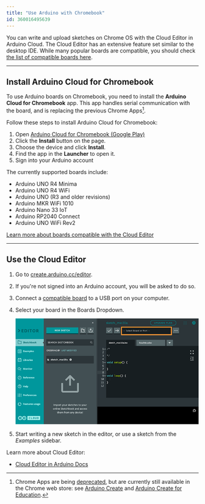```yaml
---
title: "Use Arduino with Chromebook"
id: 360016495639
---
```


You can write and upload sketches on Chrome OS with the Cloud Editor in Arduino Cloud. The Cloud Editor has an extensive feature set similar to the desktop IDE. While many popular boards are compatible, you should check [the list of compatible boards here](https://support.arduino.cc/hc/en-us/articles/360014779899).

---

## Install Arduino Cloud for Chromebook

To use Arduino boards on Chromebook, you need to install the **Arduino Cloud for Chromebook** app. This app handles serial communication with the board, and is replacing the previous Chrome Apps[^chrome-apps].

Follow these steps to install Arduino Cloud for Chromebook:

1. Open <a class="link-up-right" href="https://play.google.com/store/apps/details?id=cc.arduino.create_editor">Arduino Cloud for Chromebook (Google Play)</a>
2. Click the **Install** button on the page.
3. Choose the device and click **Install**.
4. Find the app in the **Launcher** to open it.
5. Sign into your Arduino account

The currently supported boards include:

* Arduino UNO R4 Minima
* Arduino UNO R4 WiFi
* Arduino UNO (R3 and older revisions)
* Arduino MKR WiFi 1010
* Arduino Nano 33 IoT
* Arduino RP2040 Connect
* Arduino UNO WiFi Rev2

<a class="link-chevron-right" href="https://support.arduino.cc/hc/en-us/articles/360014779899-Boards-compatible-with-the-Web-Editor">Learn more about boards compatible with the Cloud Editor</a>

[^chrome-apps]: Chrome Apps are being [deprecated](https://blog.chromium.org/2020/08/changes-to-chrome-app-support-timeline.html), but are currently still available in the Chrome web store: see <a class="link-up-right" href="https://chrome.google.com/webstore/detail/arduino-create/dcgicpihgkmccjigalccipmjlnjopdfe">Arduino Create</a> and <a class="link-up-right" href="https://chrome.google.com/webstore/detail/elmgohdonjdampbcgefphnlchgocpaij">Arduino Create for Education</a>.

---

## Use the Cloud Editor

1. Go to [create.arduino.cc/editor](https://create.arduino.cc/editor).
2. If you're not signed into an Arduino account, you will be asked to do so.
3. Connect a [compatible board](https://support.arduino.cc/hc/en-us/articles/360014779899#chromebook) to a USB port on your computer.
4. Select your board in the Boards Dropdown.

   ![The Boards Dropdown in the Cloud Editor.](img/web-editor-boards-dropdown.png)

5. Start writing a new sketch in the editor, or use a sketch from the _Examples_ sidebar.

Learn more about Cloud Editor:

* [Cloud Editor in Arduino Docs](https://docs.arduino.cc/arduino-cloud/guides/cloud-editor)
